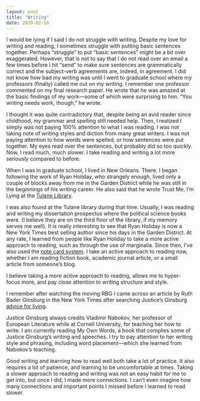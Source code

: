 ```yaml
---
layout: post
title: "Writing"
date: 2020-02-16
---
```

I would be lying if I said I do not struggle with writing.  Despite my love for writing and reading, I sometimes struggle with putting basic sentences together.  Perhaps “struggle” to put “basic sentences” might be a bit over exaggerated. However, that is not to say that I do not read over an email a few times before I hit “send” to make sure sentences are grammatically correct and the subject-verb agreements are, indeed, in agreement.  I did not know how bad my writing was until I went to graduate school where my professors (finally) called me out on my writing.  I remember one professor commented on my final research paper.  He wrote that he was amazed at the basic findings of my work—some of which were surprising to him.  “You writing needs work, though,” he wrote. 

I thought it was quite contradictory that, despite being an avid reader since childhood, my grammar and spelling still needed help.  Then, I realized I simply was not paying 100% attention to what I was reading.  I was not taking note of writing styles and diction from many great writers.  I was not paying attention to how words were spelled, or how sentences were put together. My eyes read over the sentences, but probably did so too quickly.   Now, I read much, much slower.  I take reading and writing a lot more seriously compared to before. 

When I was in graduate school, I lived in New Orleans.  There, I began following the work of Ryan Holiday, who strangely enough, lived only a couple of blocks away from me in the Garden District while he was still in the beginnings of his writing career. He also said that he wrote Trust Me, I’m Lying at the [Tulane Library](https://medium.com/the-mission/best-selling-author-ryan-holiday-on-notecards-mornings-and-the-work-a3d4dd61aaf0). 

I was also found at the Tulane library during that time. Usually, I was reading and writing my dissertation prospectus where the political science books were. (I believe they are on the third floor of the library, if my memory serves me well).  It is really interesting to see that Ryan Holiday is now a New York Times best selling author since his days in the Garden District. At any rate, I learned from people like Ryan Holiday to take a more active approach to reading, such as through the use of marginalia. Since then, I’ve also used the [note card system](https://ryanholiday.net/how-and-why-to-keep-a-commonplace-book/).  I take an active approach to reading now, whether I am reading fiction book, academic journal article, or a small article from someone’s blog.  

I believe taking a more active approach to reading, allows me to hyper-focus more, and pay close attention to writing structure and style.  

I remember after watching the moving RBG I came across an article by Ruth Bader Ginsburg in the New York Times after searching Justice’s Ginsburg [advice for living](https://www.nytimes.com/2016/10/02/opinion/sunday/ruth-bader-ginsburgs-advice-for-living.html). 

Justice Ginsburg always credits Vladimir Nabokov, her professor of European Literature while at Cornell University, for teaching her how to write.  I am currently reading My Own Words, a book that complies some of Justice Ginsburg’s writing and speeches.  I try to pay attention to her writing style and phrasing, including word placement—which she learned from Nabokov’s teaching.  

Good writing and learning how to read well both take a lot of practice.  It also requires a lot of patience, and learning to be uncomfortable at times.  Taking a slower approach to reading and writing was not an easy habit for me to get into, but once I did, I made more connections.  I can’t even imagine how many connections and important points I missed before I learned to read slower. 

